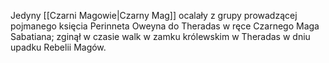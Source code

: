 Jedyny [[Czarni Magowie|Czarny Mag]] ocalały z grupy prowadzącej pojmanego księcia Perinneta Oweyna do Theradas w ręce Czarnego Maga Sabatiana; zginął w czasie walk w zamku królewskim w Theradas w dniu upadku Rebelii Magów.